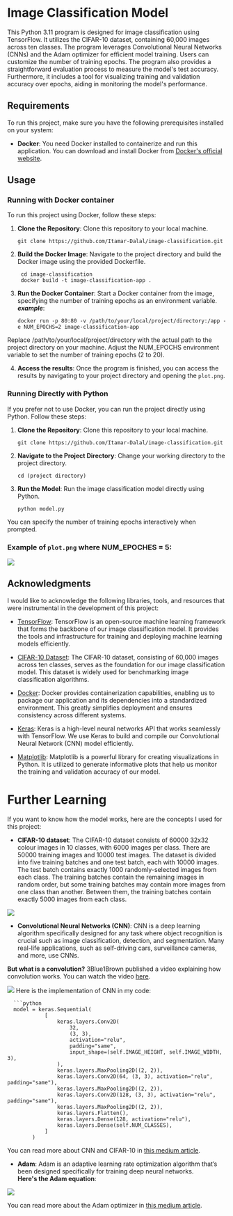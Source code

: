 # Image Classification Model

This Python 3.11 program is designed for image classification using TensorFlow. It utilizes the CIFAR-10 dataset, containing 60,000 images across ten classes. The program leverages Convolutional Neural Networks (CNNs) and the Adam optimizer for efficient model training. Users can customize the number of training epochs. The program also provides a straightforward evaluation process to measure the model's test accuracy. Furthermore, it includes a tool for visualizing training and validation accuracy over epochs, aiding in monitoring the model's performance.

## Requirements

To run this project, make sure you have the following prerequisites installed on your system:

- **Docker**: You need Docker installed to containerize and run this application. You can download and install Docker from [Docker's official website](https://www.docker.com/get-started).

## Usage
### Running with Docker container 

To run this project using Docker, follow these steps:

1. **Clone the Repository**: Clone this repository to your local machine.

   ```shell
   git clone https://github.com/Itamar-Dalal/image-classification.git

2. **Build the Docker Image**: Navigate to the project directory and build the Docker image using the provided Dockerfile.

   ```shell
    cd image-classification
    docker build -t image-classification-app .

3. **Run the Docker Container**: Start a Docker container from the image, specifying the number of training epochs as an environment variable. <br/>
***example***:
   ```shell
   docker run -p 80:80 -v /path/to/your/local/project/directory:/app -e NUM_EPOCHS=2 image-classification-app
Replace /path/to/your/local/project/directory with the actual path to the project directory on your machine.
Adjust the NUM_EPOCHS environment variable to set the number of training epochs (2 to 20).

4. **Access the results**: Once the program is finished, you can access the results by navigating to your project directory and opening the `plot.png`.

### Running Directly with Python

If you prefer not to use Docker, you can run the project directly using Python. Follow these steps:

1. **Clone the Repository**: Clone this repository to your local machine.

   ```shell
   git clone https://github.com/Itamar-Dalal/image-classification.git
2. **Navigate to the Project Directory**: Change your working directory to the project directory.

    ```shell
    cd (project directory)
3. **Run the Model**: Run the image classification model directly using Python.

    ```shell
    python model.py
You can specify the number of training epochs interactively when prompted.
 ### Example of `plot.png` where NUM_EPOCHES = 5:
 <image src="https://i.ibb.co/3hqGKZx/model-result.png"/>

## Acknowledgments

I would like to acknowledge the following libraries, tools, and resources that were instrumental in the development of this project:

- [TensorFlow](https://www.tensorflow.org/): TensorFlow is an open-source machine learning framework that forms the backbone of our image classification model. It provides the tools and infrastructure for training and deploying machine learning models efficiently.

- [CIFAR-10 Dataset](https://www.cs.toronto.edu/~kriz/cifar.html): The CIFAR-10 dataset, consisting of 60,000 images across ten classes, serves as the foundation for our image classification model. This dataset is widely used for benchmarking image classification algorithms.

- [Docker](https://www.docker.com/): Docker provides containerization capabilities, enabling us to package our application and its dependencies into a standardized environment. This greatly simplifies deployment and ensures consistency across different systems.

- [Keras](https://keras.io/): Keras is a high-level neural networks API that works seamlessly with TensorFlow. We use Keras to build and compile our Convolutional Neural Network (CNN) model efficiently.

- [Matplotlib](https://matplotlib.org/): Matplotlib is a powerful library for creating visualizations in Python. It is utilized to generate informative plots that help us monitor the training and validation accuracy of our model.

# Further Learning
If you want to know how the model works, here are the concepts I used for this project:
- **CIFAR-10 dataset**: The CIFAR-10 dataset consists of 60000 32x32 colour images in 10 classes, with 6000 images per class. There are 50000 training images and 10000 test images. The dataset is divided into five training batches and one test batch, each with 10000 images. The test batch contains exactly 1000 randomly-selected images from each class. The training batches contain the remaining images in random order, but some training batches may contain more images from one class than another. Between them, the training batches contain exactly 5000 images from each class.
<image src="https://miro.medium.com/v2/resize:fit:769/1*tFH7ptOESYu5doz_gt3PlQ.png"/>

- **Convolutional Neural Networks (CNN)**: CNN is a deep learning algorithm specifically designed for any task where object recognition is crucial such as image
classification, detection, and segmentation. Many real-life applications, such as self-driving cars, surveillance cameras, and more, use CNNs.

**But what is a convolution?** 3Blue1Brown published a video explaining how convolution works. You can watch the video <a href="https://www.youtube.com/watch?v=KuXjwB4LzSA&ab_channel=3Blue1Brown">here</a>.

<image src="https://editor.analyticsvidhya.com/uploads/36181719641_uAeANQIOQPqWZnnuH-VEyw.jpeg"/>
Here is the implementation of CNN in my code:

      ```python
      model = keras.Sequential(
                [
                    keras.layers.Conv2D(
                        32,
                        (3, 3),
                        activation="relu",
                        padding="same",
                        input_shape=(self.IMAGE_HEIGHT, self.IMAGE_WIDTH, 3),
                    ),
                    keras.layers.MaxPooling2D((2, 2)),
                    keras.layers.Conv2D(64, (3, 3), activation="relu", padding="same"),
                    keras.layers.MaxPooling2D((2, 2)),
                    keras.layers.Conv2D(128, (3, 3), activation="relu", padding="same"),
                    keras.layers.MaxPooling2D((2, 2)),
                    keras.layers.Flatten(),
                    keras.layers.Dense(128, activation="relu"),
                    keras.layers.Dense(self.NUM_CLASSES),
                ]
            )

You can read more about CNN and CIFAR-10 in <a href="https://medium.com/mlearning-ai/cifar-10-image-classification-linear-model-vs-cnn-e1596ec2be26">this medium article</a>.

- **Adam**: Adam is an adaptive learning rate optimization algorithm that’s been designed specifically for training deep neural networks. <br/>
**Here's the Adam equation**:
  
<image src="https://substackcdn.com/image/fetch/f_auto,q_auto:good,fl_progressive:steep/https%3A%2F%2Fbucketeer-e05bbc84-baa3-437e-9518-adb32be77984.s3.amazonaws.com%2Fpublic%2Fimages%2F4d51d320-308f-4a8b-bd18-faa8ad00775d_820x232.png"/>

You can read more about the Adam optimizer in <a href="https://towardsdatascience.com/adam-latest-trends-in-deep-learning-optimization-6be9a291375c">this medium article</a>.
